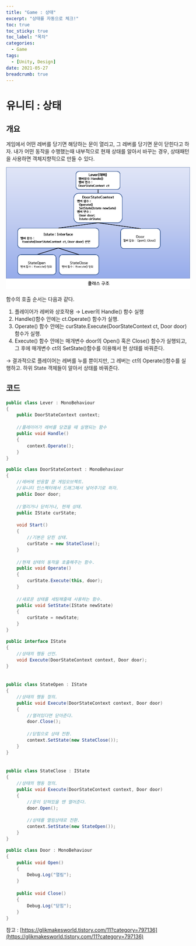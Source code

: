 ```yaml
---
title: "Game : 상태"
excerpt: "상태를 자동으로 체크!"
toc: true
toc_sticky: true
toc_label: "목차"
categories:
  - Game
tags:
  - [Unity, Design]
date: 2021-05-27
breadcrumb: true
---
```



# 유니티 : 상태

## 개요

 게임에서 어떤 레버를 당기면 해당하는 문이 열리고, 그 레버를 당기면 문이 닫힌다고 하자. 내가 어떤 동작을 수행했는때 내부적으로 현재 상태를 알아서 바꾸는 경우, 상태패턴을 사용하면 객체지향적으로 만들 수 있다.

![/assets/images/posts/2021-05-27/state/Untitled.png](/assets/images/posts/2021-05-27/state/Untitled.png)

함수의 호출 순서는 다음과 같다.

1. 플레이어가 레버와 상호작용 → Lever의 Handle() 함수 실행
2. Handle()함수 안에는 ct.Operate() 함수가 실행.
3. Operate() 함수 안에는 curState.Execute(DoorStateContext ct, Door door)함수가 실행.
4. Execute() 함수 안에는 매개변수 door의 Open() 혹은 Close() 함수가 실행되고, 그 후에 매개변수 ct의 SetState()함수를 이용해서 현 상태를 바꿔준다.

→ 결과적으로 플레이어는 레버를 누를 뿐이지만, 그 레버는 ct의 Operate()함수를 실행하고.  하위 State 객체들이 알아서 상태를 바꿔준다.

## 코드

```csharp
public class Lever : MonoBehaviour
{
    public DoorStateContext context;
 
    //플레이어가 레버를 당겼을 때 실행되는 함수
    public void Handle()
    {
        context.Operate();
    }
}
```

```csharp
public class DoorStateContext : MonoBehaviour
{
    //레버에 반응할 문 게임오브젝트.
    //유니티 인스펙터에서 드래그해서 넣어주기로 하자.
    public Door door;
 
    //열리거나 닫히거나, 현재 상태.
    public IState curState;
 
    void Start()
    {
        //기본은 닫힌 상태.
        curState = new StateClose();
    }
 
    //현재 상태의 동작을 호출해주는 함수.
    public void Operate()
    {
        curState.Execute(this, door);
    }
 
    //새로운 상태를 세팅해줄때 사용하는 함수.
    public void SetState(IState newState)
    {
        curState = newState;
    }
}
```

```csharp
public interface IState
{
    //상태의 행동 선언.
    void Execute(DoorStateContext context, Door door);
}
 
 
public class StateOpen : IState
{
    //상태의 행동 정의.
    public void Execute(DoorStateContext context, Door door)
    {
        //열려있다면 닫아준다.
        door.Close();
 
        //닫힘으로 상태 전환.
        context.SetState(new StateClose());
    }
}
 
 
public class StateClose : IState
{
    //상태의 행동 정의.
    public void Execute(DoorStateContext context, Door door)
    {
        //문이 닫혀있을 땐 열어준다.
        door.Open();
 
        //상태를 열림상태로 전환.
        context.SetState(new StateOpen());
    }
}
```

```csharp
public class Door : MonoBehaviour
{
    public void Open()
    {
        Debug.Log("열림");
    }
 
    public void Close()
    {
        Debug.Log("닫힘");
    }
}
```

참고 : [https://glikmakesworld.tistory.com/11?category=797136](https://glikmakesworld.tistory.com/11?category=797136)